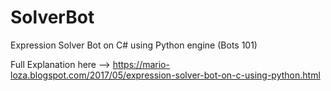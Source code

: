 # SolverBot
Expression Solver Bot on C# using Python engine (Bots 101)

Full Explanation here --> https://mario-loza.blogspot.com/2017/05/expression-solver-bot-on-c-using-python.html
